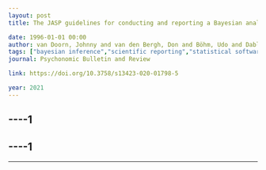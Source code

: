 ```yaml
---
layout: post
title: The JASP guidelines for conducting and reporting a Bayesian analysis

date: 1996-01-01 00:00
author: van Doorn, Johnny and van den Bergh, Don and Böhm, Udo and Dablander, Fabian and Derks, Koen and Draws, Tim and Etz, Alexander and Evans, Nathan J and Gronau, Quentin F and Haaf, Julia M and Hinne, Max and Kucharský, Šimon and Ly, Alexander and Marsman, Maarten and Matzke, Dora and Gupta, Akash RKomarlu Narendra and Sarafoglou, Alexandra and Stefan, Angelika and Voelkel, Jan G and Wagenmakers, Eric-Jan
tags: ["bayesian inference","scientific reporting","statistical software"]
journal: Psychonomic Bulletin and Review

link: https://doi.org/10.3758/s13423-020-01798-5

year: 2021
---
```

----1
---
----1
---
----